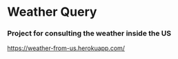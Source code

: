 # Weather Query
### Project for consulting the weather inside the US

https://weather-from-us.herokuapp.com/
